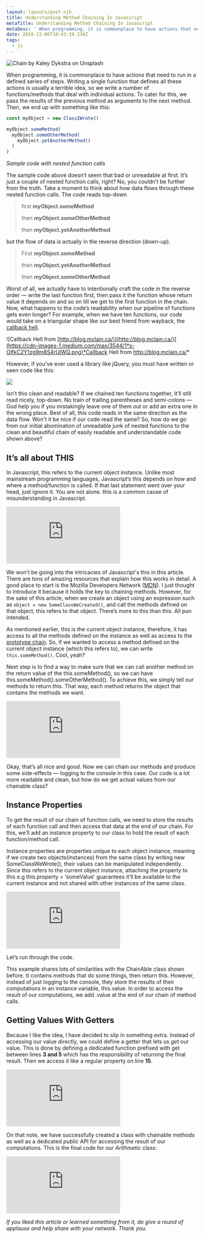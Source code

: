 ```yaml
---
layout: layouts/post.njk
title: Understanding Method Chaining In Javascript
metaTitle: Understanding Method Chaining In Javascript
metaDesc: ' When programming, it is commonplace to have actions that need to run in a defined series of steps. In this article, Segun explains how to write code that is chainable and easier to read.'
date: 2018-12-06T10:43:19.236Z
tags:
  - js
---
```

![Chain by Kaley Dykstra on Unsplash](images/0-wx-3njkwp88hrlkx.jpeg)

When programming, it is commonplace to have actions that need to run in a defined series of steps. Writing a single function that defines all these actions is usually a terrible idea, so we write a number of functions/methods that deal with individual actions. To cater for this, we pass the results of the previous method as arguments to the next method. Then, we end up with something like this:

```javascript
const myObject = new ClassIWrote()

myObject.someMethod(
  myObject.someOtherMethod(
    myObject.yetAnotherMethod()
  )
)
```

*Sample code with nested function calls*

The sample code above doesn’t seem that bad or unreadable at first. It’s just a couple of nested function calls, right? No, you couldn’t be further from the truth. Take a moment to think about how data flows through these nested function calls. The code reads top-down

> first **myObject.someMethod**
>
> then **myObject.someOtherMethod**
>
> then **myObject.yetAnotherMethod**



but the flow of data is actually in the reverse direction (down-up).

> First **myObject.someMethod** 
>
> then **myObject.yetAnotherMethod**
>
> then **myObject.someOtherMethod**        



Worst of all, we actually have to intentionally craft the code in the reverse order — write the last function first, then pass it the function whose return value it depends on and so on till we get to the first function in the chain. Now, what happens to the code’s readability when our pipeline of functions gets even longer? For example, when we have ten functions, our code would take on a triangular shape like our best friend from wayback, the [callback hell](http://callbackhell.com/).

![Callback Hell from \[http://blog.mclain.ca/\](http://blog.mclain.ca/)](https://cdn-images-1.medium.com/max/3544/1*s-OlfkC2Y1zg9m8S4rUlWQ.png)*Callback Hell from <http://blog.mclain.ca/>*

However, if you’ve ever used a library like jQuery, you must have written or seen code like this:

![](https://cdn-images-1.medium.com/max/2616/1*G2oxKcQMtEjoO-WzoCXnnw.png)

Isn’t this clean and readable? If we chained ten functions together, it’ll still read nicely, top-down. No train of trailing parentheses and semi-colons — God help you if you mistakingly leave one of them out or add an extra one in the wrong place. Best of all, this code reads in the same direction as the data flow. Won't it be nice if our code read the same? So, how do we go from our initial abomination of unreadable junk of nested functions to the clean and beautiful chain of easily readable and understandable code shown above?

## It’s all about THIS

In Javascript, this refers to the current object instance. Unlike most mainstream programming languages, Javascript’s this depends on how and where a method/function is called. If that last statement went over your head, just ignore it. You are not alone. this is a common cause of misunderstanding in Javascript.

<iframe src="https://medium.com/media/d5c4f0bbdc220ce238fb768733b2cc7a" frameborder=0></iframe>

We won’t be going into the intricacies of Javascript's this in this article. There are tons of amazing resources that explain how this works in detail. A good place to start is the Mozilla Developers Network ([MDN](https://developer.mozilla.org/en-US/docs/Web/JavaScript/Reference/Operators/this)). I just thought to introduce it because it holds the key to chaining methods. However, for the sake of this article, when we create an object using an expression such as `object = new SomeClassWeCreated()`, and call the methods defined on that object, this refers to that object. There’s more to this than this. All pun intended.

As mentioned earlier, this is the current object instance, therefore, it has access to all the methods defined on the instance as well as access to the [prototype chain](https://developer.mozilla.org/en-US/docs/Web/JavaScript/Reference/Global_Objects/Object/prototype). So, if we wanted to access a method defined on the current object instance (which this refers to), we can write `this.someMethod()`. Cool, yeah?

Next step is to find a way to make sure that we can call another method on the return value of the this.someMethod(), so we can have this.someMethod().someOtherMethod(). To achieve this, we simply tell our methods to return this. That way, each method returns the object that contains the methods we want.

<iframe src="https://medium.com/media/ec7ff1d5f4610dd1afbac5092dce0e02" frameborder=0></iframe>

Okay, that’s all nice and good. Now we can chain our methods and produce some side-effects — logging to the console in this case. Our code is a lot more readable and clean, but how do we get actual values from our chainable class?

## Instance Properties

To get the result of our chain of function calls, we need to store the results of each function call and then access that data at the end of our chain. For this, we’ll add an instance property to our class to hold the result of each function/method call.

Instance properties are properties unique to each object instance, meaning if we create two objects(instances) from the same class by writing new SomeClassWeWrote(), their values can be manipulated independently. Since this refers to the current object instance, attaching the property to this e.g this.property = ‘someValue' guarantees it’ll be available to the current instance and not shared with other instances of the same class.

<iframe src="https://medium.com/media/3aecadaea5570dc58193c105e360cd67" frameborder=0></iframe>

Let’s run through the code.

This example shares lots of similarities with the ChainAble class shown before. It contains methods that do some things, then return this. However, instead of just logging to the console, they store the results of their computations in an instance variable, this.value. In order to access the result of our computations, we add .value at the end of our chain of method calls.

## Getting Values With Getters

Because I like the idea, I have decided to slip in something extra. Instead of accessing our value directly, we could define a getter that lets us *get* our value. This is done by defining a dedicated function prefixed with get between lines **3 and 5** which has the responsibility of returning the final result. Then we access it like a regular property on line **15**.

<iframe src="https://medium.com/media/c49c4a41bc19102c5c5438fd85b4ff28" frameborder=0></iframe>

On that note, we have successfully created a class with chainable methods as well as a dedicated *public* API for accessing the result of our computations. This is the final code for our *Arithmetic* class:

<iframe src="https://medium.com/media/f11d50496081c3e958bb299923bb1a5f" frameborder=0></iframe>

*If you liked this article or learned something from it, do give a round of applause and help share with your network. Thank you.*